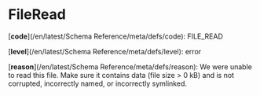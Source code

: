 # FileRead

[**code**](/en/latest/Schema Reference/meta/defs/code): FILE_READ

[**level**](/en/latest/Schema Reference/meta/defs/level): error

[**reason**](/en/latest/Schema Reference/meta/defs/reason): We were unable to read this file. Make sure it contains data (file size > 0 kB) and is not corrupted, incorrectly named, or incorrectly symlinked.